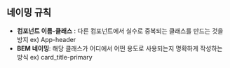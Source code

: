 ## 네이밍 규칙
- **컴포넌트 이름-클래스** : 다른 컴포넌트에서 실수로 중복되는 클래스를 만드는 것을 방지 ex) App-header
- **BEM 네이밍**: 해당 클래스가 어디에서 어떤 용도로 사용되는지 명확하게 작성하는 방식 ex) card_title-primary
